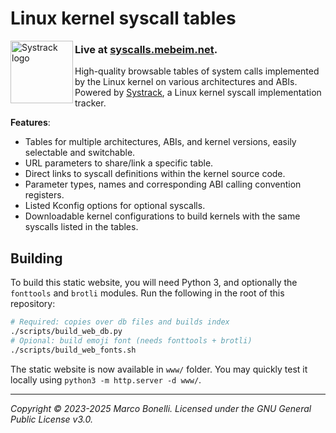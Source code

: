 Linux kernel syscall tables
===========================

<img align="left" width="100" height="100" src="https://raw.githubusercontent.com/mebeim/systrack/master/assets/logo.png" alt="Systrack logo"></img>

### Live at **[syscalls.mebeim.net](https://syscalls.mebeim.net)**.

High-quality browsable tables of system calls implemented by the Linux kernel on
various architectures and ABIs. Powered by [Systrack][systrack], a Linux
kernel syscall implementation tracker.

**Features**:

- Tables for multiple architectures, ABIs, and kernel versions, easily
  selectable and switchable.
- URL parameters to share/link a specific table.
- Direct links to syscall definitions within the kernel source code.
- Parameter types, names and corresponding ABI calling convention registers.
- Listed Kconfig options for optional syscalls.
- Downloadable kernel configurations to build kernels with the same syscalls
  listed in the tables.

## Building

To build this static website, you will need Python 3, and optionally the
`fonttools` and `brotli` modules. Run the following in the root of this
repository:

```sh
# Required: copies over db files and builds index
./scripts/build_web_db.py
# Opional: build emoji font (needs fonttools + brotli)
./scripts/build_web_fonts.sh
```

The static website is now available in `www/` folder. You may quickly test it
locally using `python3 -m http.server -d www/`.

---

*Copyright &copy; 2023-2025 Marco Bonelli. Licensed under the GNU General Public License v3.0.*

[systrack]: https://github.com/mebeim/systrack
